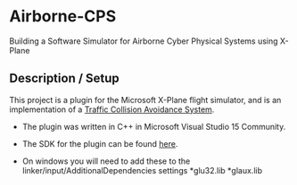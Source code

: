 # Airborne-CPS
Building a Software Simulator for Airborne Cyber Physical Systems using X-Plane

## Description / Setup
This project is a plugin for the Microsoft X-Plane flight simulator, and is an implementation of a [Traffic Collision Avoidance System](https://www.faa.gov/documentLibrary/media/Advisory_Circular/TCAS%20II%20V7.1%20Intro%20booklet.pdf).

- The plugin was written in C++ in Microsoft Visual Studio 15 Community.

- The SDK for the plugin can be found [here](http://www.xsquawkbox.net/xpsdk/mediawiki/Main_Page).

- On windows you will need to add these to the linker/input/AdditionalDependencies settings
  *glu32.lib
  *glaux.lib


